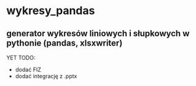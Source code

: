 # wykresy_pandas

## generator wykresów liniowych i słupkowych w pythonie (pandas, xlsxwriter)

YET TODO:

- dodać FIZ
- dodać integrację z .pptx
